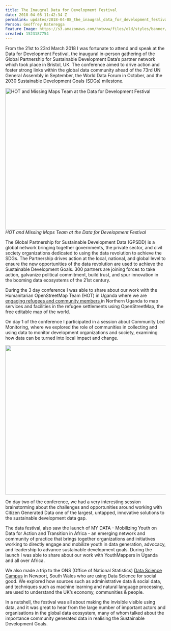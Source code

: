 ```yaml
---
title: The Inaugral Data for Development Festival
date: 2018-04-08 11:42:34 Z
permalink: updates/2018-04-08_the_inaugral_data_for_development_festival
Person: Geoffrey Kateregga
Feature Image: https://s3.amazonaws.com/hotwww/files/old/styles/banner/public/image666.png
created: 1523187754
---
```


From the 21st to 23rd March 2018 I was fortunate to attend and speak at the Data for Development Festival, the inaugural in-person gathering of the <a style="text-decoration: none;" href="http://www.data4sdgs.org/">Global Partnership for Sustainable Development Data’s</a> partner network which took place in Bristol, UK. The conference aimed to drive action and foster strong links within the global data community ahead of the 73rd UN General Assembly in September, the World Data Forum in October, and the 2030 Sustainable Development Goals (SDGs) milestone.

<img title="HOT and Missing Maps Team at the Data for Development Festival" src="https://s3.amazonaws.com/hotwww/files/old/image666.png" alt="HOT and Missing Maps Team at the Data for Development Festival" style="width:1024px;height:443px;"><em>HOT and Missing Maps Team at the Data for Development Festival</em>

The Global Partnership for Sustainable Development Data (GPSDD) is a global network bringing together governments, the private sector, and civil society organizations dedicated to using the data revolution to achieve the SDGs. The Partnership drives action at the local, national, and global level to ensure the new opportunities of the data revolution are used to achieve the Sustainable Development Goals. 300 partners are joining forces to take action, galvanize political commitment, build trust, and spur innovation in the booming data ecosystems of the 21st century.

During the 3 day conference I was able to share about our work with the Humanitarian OpenStreetMap Team (HOT) in Uganda where we are <a href="https://www.hotosm.org/updates/2018-01-24_community_mapping_in_north_uganda_intrepid_refugees_and_host_community_compare" target="_blank">engaging refugees and community members </a>in Northern Uganda to map services and facilities in the refugee settlements using <a style="text-decoration: none;" href="https://www.openstreetmap.org/">OpenStreetMap</a>, the free editable map of the world.

On day 1 of the conference I participated in a session about Community Led Monitoring, where we explored the role of communities in collecting and using data to monitor development organizations and society, examining how data can be turned into local impact and change.

<img style="border: none; transform: rotate(0.00rad); -webkit-transform: rotate(0.00rad);width:624px;height:468px;" src="https://lh3.googleusercontent.com/xbyUJBN2H113WEvt0H1IF0guAJv7qmoXJ2JwLBMhzvla83F-9Ku3VA16kWYxxR06Ik_S-56UZ9Y-Ofbczmz2zrgnU4zi929vMMBj37FcczL_koAohuhOiCxfggJLSa5zHXhitZ3K" alt="">

On day two of the conference, we had a very interesting session brainstorming about the challenges and opportunities around working with Citizen Generated Data one of the largest, untapped, innovative solutions to the sustainable development data gap.

The data festival, also saw the launch of <a style="text-decoration: none;" href="http://sdsnyouth.org/my-data-initiative/">MY DATA</a> - Mobilizing Youth on Data for Action and Transition in Africa - an emerging network and community of practice that brings together organizations and initiatives working to directly engage and mobilize youth in data generation, advocacy, and leadership to advance sustainable development goals. During the launch I was able to share about our work with <a style="text-decoration: none;" href="http://www.youthmappers.org/">YouthMappers</a> in Uganda and all over Africa.

We also made a trip to the ONS (Office of National Statistics) <a href="https://www.ons.gov.uk/aboutus/whatwedo/datasciencecampus" target="_blank">Data Science Campus</a> in Newport, South Wales who are using Data Science for social good. We explored how sources such as administrative data &amp; social data, and techniques such as machine learning and natural language processing, are used to understand the UK’s economy, communities &amp; people.

In a nutshell, the festival was all about making the invisible visible using data, and it was great to hear from the large number of important actors and organisations in the global data ecosystem, many of whom talked about the importance community generated data in realising the Sustainable Development Goals.
